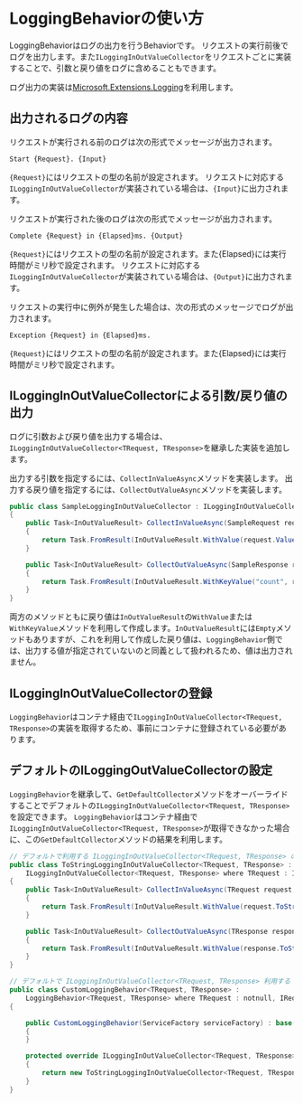 # LoggingBehaviorの使い方

LoggingBehaviorはログの出力を行うBehaviorです。
リクエストの実行前後でログを出力します。また`ILoggingInOutValueCollector`をリクエストごとに実装することで、引数と戻り値をログに含めることもできます。

ログ出力の実装は[Microsoft.Extensions.Logging](https://www.nuget.org/packages/Microsoft.Extensions.Logging/)を利用します。

## 出力されるログの内容

リクエストが実行される前のログは次の形式でメッセージが出力されます。

```
Start {Request}. {Input}
```

`{Request}`にはリクエストの型の名前が設定されます。
リクエストに対応する`ILoggingInOutValueCollector`が実装されている場合は、`{Input}`に出力されます。

リクエストが実行された後のログは次の形式でメッセージが出力されます。

```
Complete {Request} in {Elapsed}ms. {Output}
```

`{Request}`にはリクエストの型の名前が設定されます。また{Elapsed}には実行時間がミリ秒で設定されます。
リクエストに対応する`ILoggingInOutValueCollector`が実装されている場合は、`{Output}`に出力されます。

リクエストの実行中に例外が発生した場合は、次の形式のメッセージでログが出力されます。

```
Exception {Request} in {Elapsed}ms.
```

`{Request}`にはリクエストの型の名前が設定されます。また{Elapsed}には実行時間がミリ秒で設定されます。

## ILoggingInOutValueCollectorによる引数/戻り値の出力

ログに引数および戻り値を出力する場合は、`ILoggingInOutValueCollector<TRequest, TResponse>`を継承した実装を追加します。

出力する引数を指定するには、`CollectInValueAsync`メソッドを実装します。
出力する戻り値を指定するには、`CollectOutValueAsync`メソッドを実装します。

```cs
public class SampleLoggingInOutValueCollector : ILoggingInOutValueCollector<SampleRequest, SampleResponse>
{
    public Task<InOutValueResult> CollectInValueAsync(SampleRequest request, CancellationToken cancellationToken)
    {
        return Task.FromResult(InOutValueResult.WithValue(request.Value).Add("key", "value"));
    }

    public Task<InOutValueResult> CollectOutValueAsync(SampleResponse response, CancellationToken cancellationToken)
    {
        return Task.FromResult(InOutValueResult.WithKeyValue("count", response.length));
    }
}
```

両方のメソッドともに戻り値は`InOutValueResult`の`WithValue`または`WithKeyValue`メソッドを利用して作成します。`InOutValueResult`には`Empty`メソッドもありますが、これを利用して作成した戻り値は、`LoggingBehavior`側では、出力する値が指定されていないのと同義として扱われるため、値は出力されません。

## ILoggingInOutValueCollectorの登録

`LoggingBehavior`はコンテナ経由で`ILoggingInOutValueCollector<TRequest, TResponse>`の実装を取得するため、事前にコンテナに登録されている必要があります。

## デフォルトのILoggingOutValueCollectorの設定

`LoggingBehavior`を継承して、`GetDefaultCollector`メソッドをオーバーライドすることでデフォルトの`ILoggingInOutValueCollector<TRequest, TResponse>`を設定できます。
`LoggingBehavior`はコンテナ経由で`ILoggingInOutValueCollector<TRequest, TResponse>`が取得できなかった場合に、この`GetDefaultCollector`メソッドの結果を利用します。

```cs
// デフォルトで利用する ILoggingInOutValueCollector<TRequest, TResponse> の実装
public class ToStringLoggingInOutValueCollector<TRequest, TResponse> :
    ILoggingInOutValueCollector<TRequest, TResponse> where TRequest : IRequest<TResponse>
{
    public Task<InOutValueResult> CollectInValueAsync(TRequest request, CancellationToken cancellationToken)
    {
        return Task.FromResult(InOutValueResult.WithValue(request.ToString()));
    }

    public Task<InOutValueResult> CollectOutValueAsync(TResponse response, CancellationToken cancellationToken)
    {
        return Task.FromResult(InOutValueResult.WithValue(response.ToString()));
    }
}

// デフォルトで ILoggingInOutValueCollector<TRequest, TResponse> 利用する LoggingBehavior<TRequest, TResponse> の実装
public class CustomLoggingBehavior<TRequest, TResponse> :
    LoggingBehavior<TRequest, TResponse> where TRequest : notnull, IRequest<TResponse>
{

    public CustomLoggingBehavior(ServiceFactory serviceFactory) : base(serviceFactory)
    {
    }

    protected override ILoggingInOutValueCollector<TRequest, TResponse> GetDefaultCollector()
    {
        return new ToStringLoggingInOutValueCollector<TRequest, TResponse>();
    }
}
```
